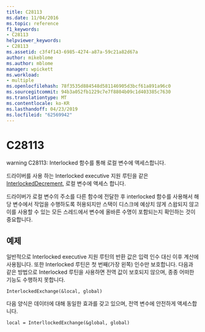 ```yaml
---
title: C28113
ms.date: 11/04/2016
ms.topic: reference
f1_keywords:
- C28113
helpviewer_keywords:
- C28113
ms.assetid: c3f4f143-6985-4274-a87a-59c21a82d67a
author: mikeblome
ms.author: mblome
manager: wpickett
ms.workload:
- multiple
ms.openlocfilehash: 78f3535d884548d581146905d3bcf61a891a96c0
ms.sourcegitcommit: 94b3a052fb1229c7e7f8804b09c1d403385c7630
ms.translationtype: MT
ms.contentlocale: ko-KR
ms.lasthandoff: 04/23/2019
ms.locfileid: "62569942"
---
```

# <a name="c28113"></a>C28113
warning C28113: Interlocked 함수를 통해 로컬 변수에 액세스합니다.

 드라이버를 사용 하는 Interlocked executive 지원 루틴을 같은 [InterlockedDecrement](https://docs.microsoft.com/windows-hardware/drivers/ddi/content/wdm/nf-wdm-interlockeddecrement), 로컬 변수에 액세스 합니다.

 드라이버가 로컬 변수의 주소를 다른 함수에 전달한 후 interlocked 함수를 사용해서 해당 변수에서 작업을 수행하도록 허용되지만 스택이 디스크에 예상치 않게 스왑되지 않고 이를 사용할 수 있는 모든 스레드에서 변수에 올바른 수명이 포함되는지 확인하는 것이 중요합니다.

## <a name="example"></a>예제
 일반적으로 Interlocked executive 지원 루틴의 반환 값은 입력 인수 대신 이후 계산에 사용됩니다. 또한 Interlocked 루틴은 첫 번째(가장 왼쪽) 인수만 보호합니다. 다음과 같은 방법으로 Interlocked 루틴을 사용하면 전역 값이 보호되지 않으며, 종종 어떠한 기능도 수행하지 못합니다.

```
InterlockedExchange(&local, global)
```

 다음 양식은 데이터에 대해 동일한 효과를 갖고 있으며, 전역 변수에 안전하게 액세스합니다.

```
local = InterllockedExchange(&global, global)
```